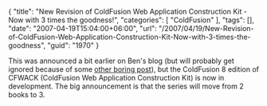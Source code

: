 {
	"title": "New Revision of ColdFusion Web Application Construction Kit - Now with 3 times the goodness!",
	"categories": [
		"ColdFusion"
	],
	"tags": [],
	"date": "2007-04-19T15:04:00+06:00",
	"url": "/2007/04/19/New-Revision-of-ColdFusion-Web-Application-Construction-Kit-Now-with-3-times-the-goodness",
	"guid": "1970"
}

This was announced a bit earlier on Ben's blog (but will probably get ignored because of some <a href="http://www.forta.com/blog/index.cfm/2007/4/18/Is-That-What-Desperation-Looks-Like">other boring post</a>), but the ColdFusion 8 edition of CFWACK (ColdFusion Web Application Construction Kit) is now in development. The big announcement is that the series will move from 2 books to 3.